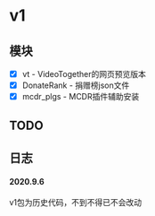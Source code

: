 # v1

## 模块
-[x] vt - VideoTogether的网页预览版本
-[x] DonateRank - 捐赠榜json文件
-[x] mcdr_plgs - MCDR插件辅助安装

## TODO

## 日志

#### 2020.9.6
v1包为历史代码，不到不得已不会改动
